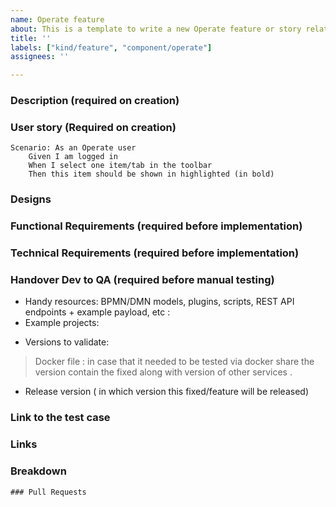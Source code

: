 ```yaml
---
name: Operate feature
about: This is a template to write a new Operate feature or story related to the Epic
title: ''
labels: ["kind/feature", "component/operate"]
assignees: ''

---
```


### Description (required on creation)

<!-- A clear description of the feature -->

### User story (Required on creation)

```Gherkin
Scenario: As an Operate user
    Given I am logged in
    When I select one item/tab in the toolbar
    Then this item should be shown in highlighted (in bold)
```

### Designs

<!-- [Optional] <Figma Link> -->

### Functional Requirements (required before implementation)

<!-- Requirements that directly implement the user story -->
 
### Technical Requirements (required before implementation)

<!-- Requirements that enable the user story to be implemented (e.g. technical foundations) -->

### Handover Dev to QA (required before manual testing)
<!--As a team, we have settle in a checklist to remind the DRI what information to provide to help the QA Engineer perform a friction less and targeted QA test. The information requested by the checklist can be added before review/move the ticket to the QA test column as a comment on the ticket.-->

- Handy resources: 
     BPMN/DMN models, plugins, scripts, REST API endpoints + example payload, etc : 
     <!-- Add here -->
- Example projects:
<!-- Add here -->

- Versions to validate:
> Docker file : in case that it needed to be tested via docker share the version contain the fixed along with version of other services . 
<!--elasticsearch: 16.2.2
identitiy:alpha3
zeebe:alpha3
Operate:alpha3
tasklist:alpha3-->
- Release version ( in which version this fixed/feature will be released)
<!-- Add here -->

### Link to the test case 
<!-- please add test case link for this bug if there is any if not after testing QA will  create a test case for it and add it here. -->

### Links

<!--
- https://jira.camunda.com/browse/SUPPORT-12398
-->

### Breakdown

<!--
- [ ] #123
- [ ] Step X
-->

```[tasklist]
### Pull Requests
```